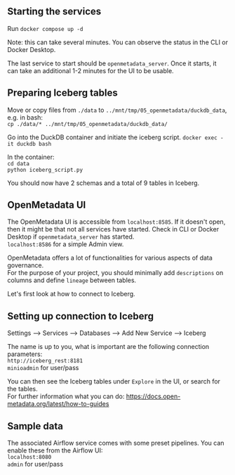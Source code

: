 
## Starting the services
Run `docker compose up -d`

Note: this can take several minutes. You can observe the status in the CLI or Docker Desktop. 

The last service to start should be `openmetadata_server`. Once it starts, it can take an additional 1-2 minutes for the UI to be usable.

## Preparing Iceberg tables
Move or copy files from `./data` to `../mnt/tmp/05_openmetadata/duckdb_data`, e.g. in bash:  
`cp ./data/* ../mnt/tmp/05_openmetadata/duckdb_data/`

Go into the DuckDB container and initiate the iceberg script.
`docker exec -it duckdb bash`  

In the container:  
`cd data`  
`python iceberg_script.py`  

You should now have 2 schemas and a total of 9 tables in Iceberg.

## OpenMetadata UI
The OpenMetadata UI is accessible from `localhost:8585`.  If it doesn't open, then it might be that not all services have started. Check in CLI or Docker Desktop if `openmetadata_server` has started.  
`localhost:8586` for a simple Admin view.

OpenMetadata offers a lot of functionalities for various aspects of data governance.  
For the purpose of your project, you should minimally add `descriptions` on columns and define `lineage` between tables.  

Let's first look at how to connect to Iceberg. 

## Setting up connection to Iceberg
Settings --> Services --> Databases --> Add New Service --> Iceberg 

The name is up to you, what is important are the following connection parameters:  
`http://iceberg_rest:8181`  
`minioadmin` for user/pass

You can then see the Iceberg tables under `Explore` in the UI, or search for the tables.  
For further information what you can do: https://docs.open-metadata.org/latest/how-to-guides

## Sample data

The associated Airflow service comes with some preset pipelines. You can enable these from the Airflow UI:  
`localhost:8080`  
`admin` for user/pass